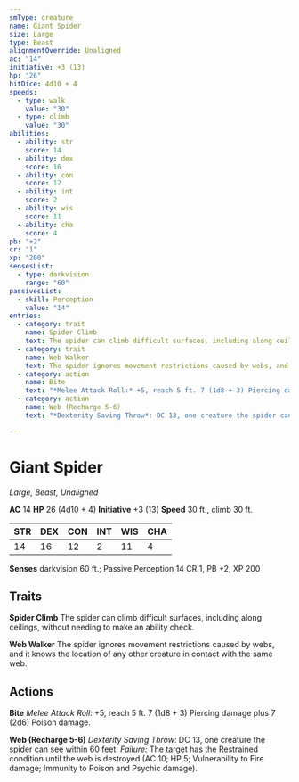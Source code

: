 ```yaml
---
smType: creature
name: Giant Spider
size: Large
type: Beast
alignmentOverride: Unaligned
ac: "14"
initiative: +3 (13)
hp: "26"
hitDice: 4d10 + 4
speeds:
  - type: walk
    value: "30"
  - type: climb
    value: "30"
abilities:
  - ability: str
    score: 14
  - ability: dex
    score: 16
  - ability: con
    score: 12
  - ability: int
    score: 2
  - ability: wis
    score: 11
  - ability: cha
    score: 4
pb: "+2"
cr: "1"
xp: "200"
sensesList:
  - type: darkvision
    range: "60"
passivesList:
  - skill: Perception
    value: "14"
entries:
  - category: trait
    name: Spider Climb
    text: The spider can climb difficult surfaces, including along ceilings, without needing to make an ability check.
  - category: trait
    name: Web Walker
    text: The spider ignores movement restrictions caused by webs, and it knows the location of any other creature in contact with the same web.
  - category: action
    name: Bite
    text: "*Melee Attack Roll:* +5, reach 5 ft. 7 (1d8 + 3) Piercing damage plus 7 (2d6) Poison damage."
  - category: action
    name: Web (Recharge 5-6)
    text: "*Dexterity Saving Throw*: DC 13, one creature the spider can see within 60 feet. *Failure:*  The target has the Restrained condition until the web is destroyed (AC 10; HP 5; Vulnerability to Fire damage; Immunity to Poison and Psychic damage)."

---
```


# Giant Spider
*Large, Beast, Unaligned*

**AC** 14
**HP** 26 (4d10 + 4)
**Initiative** +3 (13)
**Speed** 30 ft., climb 30 ft.

| STR | DEX | CON | INT | WIS | CHA |
| --- | --- | --- | --- | --- | --- |
| 14 | 16 | 12 | 2 | 11 | 4 |

**Senses** darkvision 60 ft.; Passive Perception 14
CR 1, PB +2, XP 200

## Traits

**Spider Climb**
The spider can climb difficult surfaces, including along ceilings, without needing to make an ability check.

**Web Walker**
The spider ignores movement restrictions caused by webs, and it knows the location of any other creature in contact with the same web.

## Actions

**Bite**
*Melee Attack Roll:* +5, reach 5 ft. 7 (1d8 + 3) Piercing damage plus 7 (2d6) Poison damage.

**Web (Recharge 5-6)**
*Dexterity Saving Throw*: DC 13, one creature the spider can see within 60 feet. *Failure:*  The target has the Restrained condition until the web is destroyed (AC 10; HP 5; Vulnerability to Fire damage; Immunity to Poison and Psychic damage).
